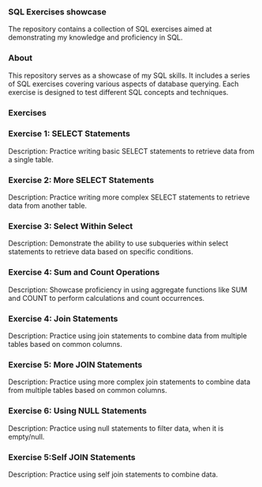 ### SQL Exercises showcase
The repository contains a collection of SQL exercises aimed at demonstrating my knowledge and proficiency in SQL.

### About
This repository serves as a showcase of my SQL skills. It includes a series of SQL exercises covering various aspects of database querying. Each exercise is designed to test different SQL concepts and techniques.

### Exercises

### Exercise 1: SELECT Statements
Description: Practice writing basic SELECT statements to retrieve data from a single table.

### Exercise 2: More SELECT Statements
Description: Practice writing more complex SELECT statements to retrieve data from another table.

### Exercise 3: Select Within Select
Description: Demonstrate the ability to use subqueries within select statements to retrieve data based on specific conditions.

### Exercise 4: Sum and Count Operations
Description: Showcase proficiency in using aggregate functions like SUM and COUNT to perform calculations and count occurrences.

### Exercise 4: Join Statements
Description: Practice using join statements to combine data from multiple tables based on common columns.

### Exercise 5: More JOIN Statements
Description: Practice using more complex join statements to combine data from multiple tables based on common columns.

### Exercise 6: Using NULL Statements
Description: Practice using null statements to filter data, when it is empty/null.

### Exercise 5:Self JOIN Statements
Description: Practice using self join statements to combine data.
